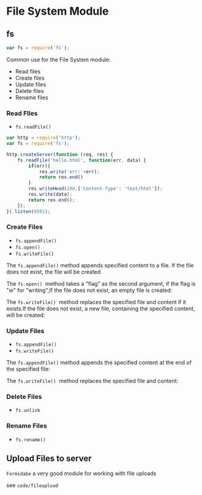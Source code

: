 # File System Module

## fs

```jsx
var fs = require('fs');
```

Common use for the File System module:

- Read files
- Create files
- Update files
- Delete files
- Rename files

### Read FIles

- `fs.readFile()`

```jsx
var http = require('http');
var fs = require('fs');

http.createServer(function (req, res) {
    fs.readFile('hello.html', function(err, data) {
        if(err){
            res.write('err:'+err);
            return res.end()
        }
        res.writeHead(200,{'Content-Type': 'text/html'});
        res.write(data);
        return res.end();
    });
}).listen(8081);
```

### Create Files

- `fs.appendFile()`
- `fs.open()`
- `fs.writeFile()`

The `fs.appendFile()` method appends specified content to a file. If the file does not exist, the file will be created

The `fs.open()`
 method takes a "flag" as the second argument, if the flag is "w" for "writing",If the file does not exist, an empty file is created:

The `fs.writeFile()`
 method replaces the specified file and content if it exists.If the file does not exist, a new file, containing the specified content, will be created:

### Update Files

- `fs.appendFile()`
- `fs.writeFile()`

The `fs.appendFile()` method appends the specified content at the end of the specified file:

The `fs.writeFile()`
 method replaces the specified file and content:

### Delete Files

- `fs.unlink`

### Rename Files

- `fs.rename()`



## Upload Files to server

`Formidabe` a very good module for working with file uploads



see `code/fileupload`


